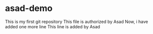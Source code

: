 # asad-demo
This is my first git repository
This file is authorized by Asad
Now, i have added one more line
This line is added by Asad
